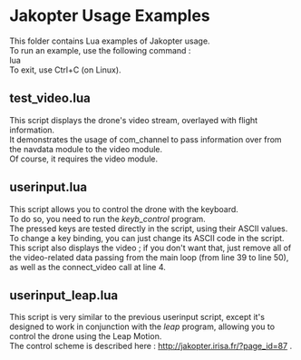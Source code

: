 # Jakopter Usage Examples
This folder contains Lua examples of Jakopter usage.  
To run an example, use the following command :  
lua <example>  
To exit, use Ctrl+C (on Linux).

## test_video.lua
This script displays the drone's video stream, overlayed with flight information.  
It demonstrates the usage of com_channel to pass information over
from the navdata module to the video module.  
Of course, it requires the video module.

## userinput.lua
This script allows you to control the drone with the keyboard.  
To do so, you need to run the *keyb_control* program.  
The pressed keys are tested directly in the script, using their ASCII values.
To change a key binding, you can just change its ASCII code in the script.  
This script also displays the video ; if you don't want that,
just remove all of the video-related data passing from the main loop (from line 39 to line 50),
as well as the connect_video call at line 4.

## userinput_leap.lua
This script is very similar to the previous userinput script, except it's designed to work
in conjunction with the *leap* program, allowing you to control the drone using the Leap Motion.  
The control scheme is described here : http://jakopter.irisa.fr/?page_id=87 .

